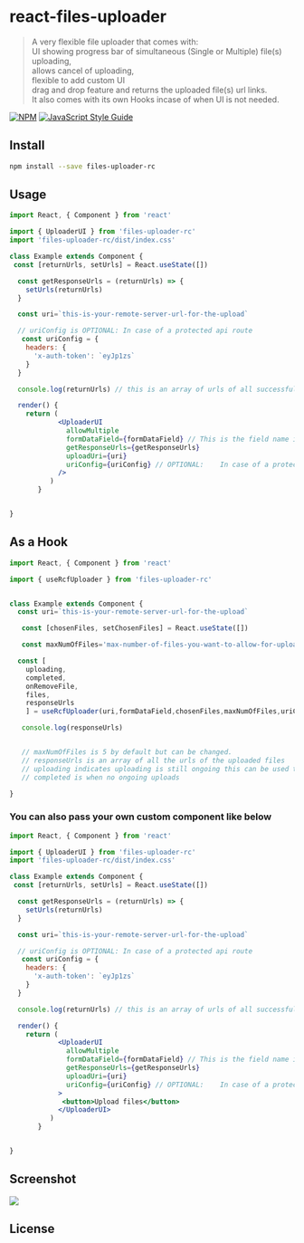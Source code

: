 # react-files-uploader

> A very flexible file uploader that comes with: <br/>
> UI showing progress bar of simultaneous (Single or Multiple) file(s) uploading,<br/>
> allows cancel of uploading,<br/>
> flexible to add custom UI<br/>
> drag and drop feature and returns the uploaded file(s) url links.<br/>
> It also comes with its own Hooks incase of when UI is not needed.

[![NPM](https://img.shields.io/npm/v/react-files-uploader.svg)](https://www.npmjs.com/package/rfiles-uploader-rc) [![JavaScript Style Guide](https://img.shields.io/badge/code_style-standard-brightgreen.svg)](https://standardjs.com)

## Install

```bash
npm install --save files-uploader-rc
```

## Usage

```jsx
import React, { Component } from 'react'

import { UploaderUI } from 'files-uploader-rc'
import 'files-uploader-rc/dist/index.css'

class Example extends Component {
 const [returnUrls, setUrls] = React.useState([])

  const getResponseUrls = (returnUrls) => {
    setUrls(returnUrls)
  }

  const uri=`this-is-your-remote-server-url-for-the-upload`

  // uriConfig is OPTIONAL: In case of a protected api route
   const uriConfig = {
    headers: {
      'x-auth-token': `eyJp1zs`
    }
  }

  console.log(returnUrls) // this is an array of urls of all successfully uploaded files

  render() {
    return (
            <UploaderUI
              allowMultiple
              formDataField={formDataField} // This is the field name in the formdata payload e.g file
              getResponseUrls={getResponseUrls}
              uploadUri={uri}
              uriConfig={uriConfig} // OPTIONAL:    In case of a protected api route
            />
          )
       }


}
```

## As a Hook

```jsx
import React, { Component } from 'react'

import { useRcfUploader } from 'files-uploader-rc'


class Example extends Component {
  const uri=`this-is-your-remote-server-url-for-the-upload`

   const [chosenFiles, setChosenFiles] = React.useState([])

   const maxNumOfFiles='max-number-of-files-you-want-to-allow-for-upload'

  const [
    uploading,
    completed,
    onRemoveFile,
    files,
    responseUrls
    ] = useRcfUploader(uri,formDataField,chosenFiles,maxNumOfFiles,uriConfig)

   console.log(responseUrls)


   // maxNumOfFiles is 5 by default but can be changed.
   // responseUrls is an array of all the urls of the uploaded files
   // uploading indicates uploading is still ongoing this can be used to know when to enable the submit  button
   // completed is when no ongoing uploads

}
```

### You can also pass your own custom component like below

```jsx
import React, { Component } from 'react'

import { UploaderUI } from 'files-uploader-rc'
import 'files-uploader-rc/dist/index.css'

class Example extends Component {
 const [returnUrls, setUrls] = React.useState([])

  const getResponseUrls = (returnUrls) => {
    setUrls(returnUrls)
  }

  const uri=`this-is-your-remote-server-url-for-the-upload`

  // uriConfig is OPTIONAL: In case of a protected api route
   const uriConfig = {
    headers: {
      'x-auth-token': `eyJp1zs`
    }
  }

  console.log(returnUrls) // this is an array of urls of all successfully uploaded files

  render() {
    return (
            <UploaderUI
              allowMultiple
              formDataField={formDataField} // This is the field name in the formdata payload e.g file
              getResponseUrls={getResponseUrls}
              uploadUri={uri}
              uriConfig={uriConfig} // OPTIONAL:    In case of a protected api route
            >
             <button>Upload files</button>
            </UploaderUI>
          )
       }


}
```

## Screenshot

![](https://res.cloudinary.com/oladapo/image/upload/v1616607800/test2-folder/jmgjcy9yulh3ggnmveb8.png)

## License
